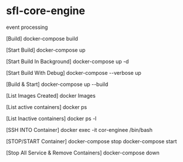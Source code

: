 # sfl-core-engine
event processing

[Build]
docker-compose build

[Start Build]
docker-compose up

[Start Build In Background]
docker-compose up -d

[Start Build With Debug]
docker-compose --verbose up

[Build & Start]
docker-compose up --build

[List Images Created]
docker Images

[List active containers]
docker ps

[List Inactive containers]
docker ps -l

[SSH INTO Container]
docker exec -it cor-enginee /bin/bash

[STOP/START Container]
docker-compose stop
docker-compose start

[Stop All Service & Remove Containers]
docker-compose  down